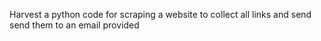 Harvest a python code for scraping a website to collect all links and send send them to an email provided
